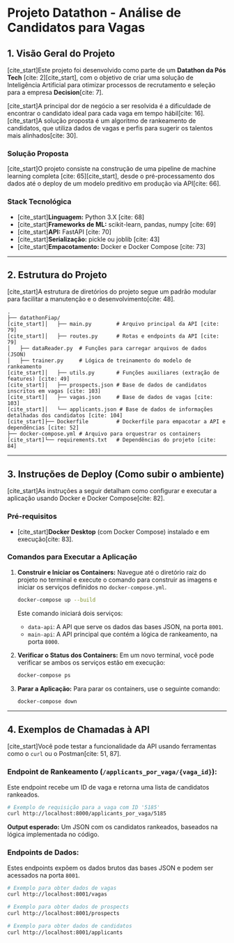 # Projeto Datathon - Análise de Candidatos para Vagas

## 1\. Visão Geral do Projeto

[cite\_start]Este projeto foi desenvolvido como parte de um **Datathon da Pós Tech** [cite: 2][cite\_start], com o objetivo de criar uma solução de Inteligência Artificial para otimizar processos de recrutamento e seleção para a empresa **Decision**[cite: 7].

[cite\_start]A principal dor de negócio a ser resolvida é a dificuldade de encontrar o candidato ideal para cada vaga em tempo hábil[cite: 16]. [cite\_start]A solução proposta é um algoritmo de rankeamento de candidatos, que utiliza dados de vagas e perfis para sugerir os talentos mais alinhados[cite: 30].

### **Solução Proposta**

[cite\_start]O projeto consiste na construção de uma pipeline de machine learning completa [cite: 65][cite\_start], desde o pré-processamento dos dados até o deploy de um modelo preditivo em produção via API[cite: 66].

### **Stack Tecnológica**

  * [cite\_start]**Linguagem:** Python 3.X [cite: 68]
  * [cite\_start]**Frameworks de ML:** scikit-learn, pandas, numpy [cite: 69]
  * [cite\_start]**API:** FastAPI [cite: 70]
  * [cite\_start]**Serialização:** pickle ou joblib [cite: 43]
  * [cite\_start]**Empacotamento:** Docker e Docker Compose [cite: 73]

-----

## 2\. Estrutura do Projeto

[cite\_start]A estrutura de diretórios do projeto segue um padrão modular para facilitar a manutenção e o desenvolvimento[cite: 48].

```
.
├── datathonFiap/
[cite_start]│   ├── main.py        # Arquivo principal da API [cite: 79]
[cite_start]│   ├── routes.py      # Rotas e endpoints da API [cite: 79]
│   ├── dataReader.py  # Funções para carregar arquivos de dados (JSON)
│   ├── trainer.py     # Lógica de treinamento do modelo de rankeamento
[cite_start]│   ├── utils.py       # Funções auxiliares (extração de features) [cite: 49]
[cite_start]│   ├── prospects.json # Base de dados de candidatos inscritos em vagas [cite: 103]
[cite_start]│   ├── vagas.json     # Base de dados de vagas [cite: 103]
[cite_start]│   └── applicants.json # Base de dados de informações detalhadas dos candidatos [cite: 104]
[cite_start]├── Dockerfile         # Dockerfile para empacotar a API e dependências [cite: 52]
├── docker-compose.yml # Arquivo para orquestrar os containers
[cite_start]└── requirements.txt   # Dependências do projeto [cite: 84]
```

-----

## 3\. Instruções de Deploy (Como subir o ambiente)

[cite\_start]As instruções a seguir detalham como configurar e executar a aplicação usando Docker e Docker Compose[cite: 82].

### **Pré-requisitos**

  * [cite\_start]**Docker Desktop** (com Docker Compose) instalado e em execução[cite: 83].

### **Comandos para Executar a Aplicação**

1.  **Construir e Iniciar os Containers:**
    Navegue até o diretório raiz do projeto no terminal e execute o comando para construir as imagens e iniciar os serviços definidos no `docker-compose.yml`.

    ```bash
    docker-compose up --build
    ```

    Este comando iniciará dois serviços:

      * `data-api`: A API que serve os dados das bases JSON, na porta `8001`.
      * `main-api`: A API principal que contém a lógica de rankeamento, na porta `8000`.

2.  **Verificar o Status dos Containers:**
    Em um novo terminal, você pode verificar se ambos os serviços estão em execução:

    ```bash
    docker-compose ps
    ```

3.  **Parar a Aplicação:**
    Para parar os containers, use o seguinte comando:

    ```bash
    docker-compose down
    ```

-----

## 4\. Exemplos de Chamadas à API

[cite\_start]Você pode testar a funcionalidade da API usando ferramentas como o `curl` ou o Postman[cite: 51, 87].

### **Endpoint de Rankeamento (`/applicants_por_vaga/{vaga_id}`):**

Este endpoint recebe um ID de vaga e retorna uma lista de candidatos rankeados.

```bash
# Exemplo de requisição para a vaga com ID '5185'
curl http://localhost:8000/applicants_por_vaga/5185
```

**Output esperado:** Um JSON com os candidatos rankeados, baseados na lógica implementada no código.

### **Endpoints de Dados:**

Estes endpoints expõem os dados brutos das bases JSON e podem ser acessados na porta `8001`.

```bash
# Exemplo para obter dados de vagas
curl http://localhost:8001/vagas

# Exemplo para obter dados de prospects
curl http://localhost:8001/prospects

# Exemplo para obter dados de candidatos
curl http://localhost:8001/applicants
```
